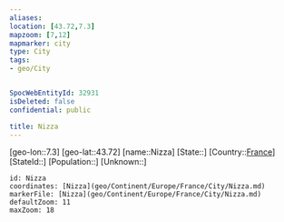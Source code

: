 ```yaml
---
aliases: 
location: [43.72,7.3]
mapzoom: [7,12] 
mapmarker: city 
type: City
tags:
- geo/City


SpocWebEntityId: 32931
isDeleted: false
confidential: public

title: Nizza
---
```

[geo-lon::7.3]
[geo-lat::43.72]
[name::Nizza]
[State::]
[Country::[France](geo/Continent/Europe/France.md)]
[StateId::]
[Population::]
[Unknown::]


```leaflet
id: Nizza
coordinates: [Nizza](geo/Continent/Europe/France/City/Nizza.md)
markerFile: [Nizza](geo/Continent/Europe/France/City/Nizza.md)
defaultZoom: 11 
maxZoom: 18
```


